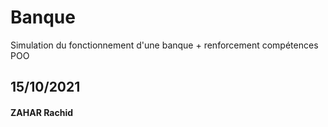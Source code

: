 # Banque
Simulation du fonctionnement d'une banque + renforcement compétences POO

## 15/10/2021

#### ZAHAR Rachid